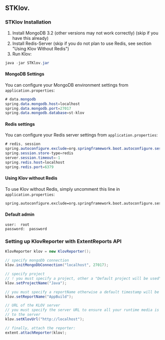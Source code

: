 ## STKlov.

### STKlov Installation

1. Install MongoDB 3.2 (other versions may not work correctly) (skip if you have this already)
2. Install Redis-Server (skip if you do not plan to use Redis, see section "Using Klov Without Redis")
3. Run Klov:

```java
java -jar STKlov.jar
```

#### MongoDB Settings

You can configure your MongoDB environment settings from `application.properties`:

```java
# data.mongodb
spring.data.mongodb.host=localhost
spring.data.mongodb.port=27017
spring.data.mongodb.database=st-klov
```

#### Redis settings

You can configure your Redis server settings from `application.properties`:

```java
# redis, session
spring.autoconfigure.exclude=org.springframework.boot.autoconfigure.session.SessionAutoConfiguration
spring.session.store-type=redis
server.session.timeout=-1
spring.redis.host=localhost
spring.redis.port=6379
```

#### Using Klov without Redis

To use Klov without Redis, simply uncomment this line in `application.properties`:

```
spring.autoconfigure.exclude=org.springframework.boot.autoconfigure.session.SessionAutoConfiguration
```


#### Default admin

```
user:  root
password:  password
```

### Setting up KlovReporter with ExtentReports API

```java
KlovReporter klov = new KlovReporter();

// specify mongoDb connection
klov.initMongoDbConnection("localhost", 27017);

// specify project
// ! you must specify a project, other a "Default project will be used"
klov.setProjectName("Java");

// you must specify a reportName otherwise a default timestamp will be used
klov.setReportName("AppBuild");

// URL of the KLOV server
// you must specify the server URL to ensure all your runtime media is uploaded
// to the server
klov.setKlovUrl("http://localhost");

// finally, attach the reporter:
extent.attachReporter(klov);
```
